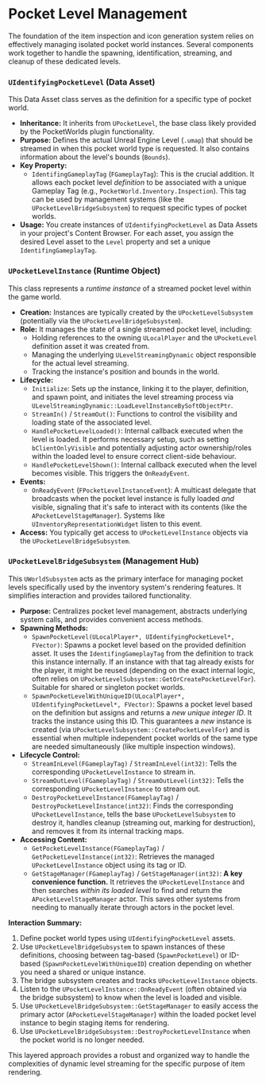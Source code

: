 # Pocket Level Management

The foundation of the item inspection and icon generation system relies on effectively managing isolated pocket world instances. Several components work together to handle the spawning, identification, streaming, and cleanup of these dedicated levels.

### `UIdentifyingPocketLevel` (Data Asset)

This Data Asset class serves as the definition for a specific type of pocket world.

* **Inheritance:** It inherits from `UPocketLevel`, the base class likely provided by the PocketWorlds plugin functionality.
* **Purpose:** Defines the actual Unreal Engine Level (`.umap`) that should be streamed in when this pocket world type is requested. It also contains information about the level's bounds (`Bounds`).
* **Key Property:**
  * `IdentifingGameplayTag` (`FGameplayTag`): This is the crucial addition. It allows each pocket level _definition_ to be associated with a unique Gameplay Tag (e.g., `PocketWorld.Inventory.Inspection`). This tag can be used by management systems (like the `UPocketLevelBridgeSubsystem`) to request specific types of pocket worlds.
* **Usage:** You create instances of `UIdentifyingPocketLevel` as Data Assets in your project's Content Browser. For each asset, you assign the desired Level asset to the `Level` property and set a unique `IdentifingGameplayTag`.

### `UPocketLevelInstance` (Runtime Object)

This class represents a _runtime instance_ of a streamed pocket level within the game world.

* **Creation:** Instances are typically created by the `UPocketLevelSubsystem` (potentially via the `UPocketLevelBridgeSubsystem`).
* **Role:** It manages the state of a single streamed pocket level, including:
  * Holding references to the owning `ULocalPlayer` and the `UPocketLevel` definition asset it was created from.
  * Managing the underlying `ULevelStreamingDynamic` object responsible for the actual level streaming.
  * Tracking the instance's position and bounds in the world.
* **Lifecycle:**
  * `Initialize`: Sets up the instance, linking it to the player, definition, and spawn point, and initiates the level streaming process via `ULevelStreamingDynamic::LoadLevelInstanceBySoftObjectPtr`.
  * `StreamIn()` / `StreamOut()`: Functions to control the visibility and loading state of the associated level.
  * `HandlePocketLevelLoaded()`: Internal callback executed when the level is loaded. It performs necessary setup, such as setting `bClientOnlyVisible` and potentially adjusting actor ownership/roles within the loaded level to ensure correct client-side behaviour.
  * `HandlePocketLevelShown()`: Internal callback executed when the level becomes visible. This triggers the `OnReadyEvent`.
* **Events:**
  * `OnReadyEvent` (`FPocketLevelInstanceEvent`): A multicast delegate that broadcasts when the pocket level instance is fully loaded _and_ visible, signaling that it's safe to interact with its contents (like the `APocketLevelStageManager`). Systems like `UInventoryRepresentationWidget` listen to this event.
* **Access:** You typically get access to `UPocketLevelInstance` objects via the `UPocketLevelBridgeSubsystem`.

### `UPocketLevelBridgeSubsystem` (Management Hub)

This `UWorldSubsystem` acts as the primary interface for managing pocket levels specifically used by the inventory system's rendering features. It simplifies interaction and provides tailored functionality.

* **Purpose:** Centralizes pocket level management, abstracts underlying system calls, and provides convenient access methods.
* **Spawning Methods:**
  * `SpawnPocketLevel(ULocalPlayer*, UIdentifyingPocketLevel*, FVector)`: Spawns a pocket level based on the provided definition asset. It uses the `IdentifingGameplayTag` from the definition to track this instance internally. If an instance with that tag already exists for the player, it might be reused (depending on the exact internal logic, often relies on `UPocketLevelSubsystem::GetOrCreatePocketLevelFor`). Suitable for shared or singleton pocket worlds.
  * `SpawnPocketLevelWithUniqueID(ULocalPlayer*, UIdentifyingPocketLevel*, FVector)`: Spawns a pocket level based on the definition but assigns and returns a _new unique integer ID_. It tracks the instance using this ID. This guarantees a _new_ instance is created (via `UPocketLevelSubsystem::CreatePocketLevelFor`) and is essential when multiple independent pocket worlds of the same type are needed simultaneously (like multiple inspection windows).
* **Lifecycle Control:**
  * `StreamInLevel(FGameplayTag)` / `StreamInLevel(int32)`: Tells the corresponding `UPocketLevelInstance` to stream in.
  * `StreamOutLevel(FGameplayTag)` / `StreamOutLevel(int32)`: Tells the corresponding `UPocketLevelInstance` to stream out.
  * `DestroyPocketLevelInstance(FGameplayTag)` / `DestroyPocketLevelInstance(int32)`: Finds the corresponding `UPocketLevelInstance`, tells the base `UPocketLevelSubsystem` to destroy it, handles cleanup (streaming out, marking for destruction), and removes it from its internal tracking maps.
* **Accessing Content:**
  * `GetPocketLevelInstance(FGameplayTag)` / `GetPocketLevelInstance(int32)`: Retrieves the managed `UPocketLevelInstance` object using its tag or ID.
  * `GetStageManager(FGameplayTag)` / `GetStageManager(int32)`: **A key convenience function.** It retrieves the `UPocketLevelInstance` and then searches _within its loaded level_ to find and return the `APocketLevelStageManager` actor. This saves other systems from needing to manually iterate through actors in the pocket level.

**Interaction Summary:**

1. Define pocket world types using `UIdentifyingPocketLevel` assets.
2. Use `UPocketLevelBridgeSubsystem` to spawn instances of these definitions, choosing between tag-based (`SpawnPocketLevel`) or ID-based (`SpawnPocketLevelWithUniqueID`) creation depending on whether you need a shared or unique instance.
3. The bridge subsystem creates and tracks `UPocketLevelInstance` objects.
4. Listen to the `UPocketLevelInstance::OnReadyEvent` (often obtained via the bridge subsystem) to know when the level is loaded and visible.
5. Use `UPocketLevelBridgeSubsystem::GetStageManager` to easily access the primary actor (`APocketLevelStageManager`) within the loaded pocket level instance to begin staging items for rendering.
6. Use `UPocketLevelBridgeSubsystem::DestroyPocketLevelInstance` when the pocket world is no longer needed.

This layered approach provides a robust and organized way to handle the complexities of dynamic level streaming for the specific purpose of item rendering.
